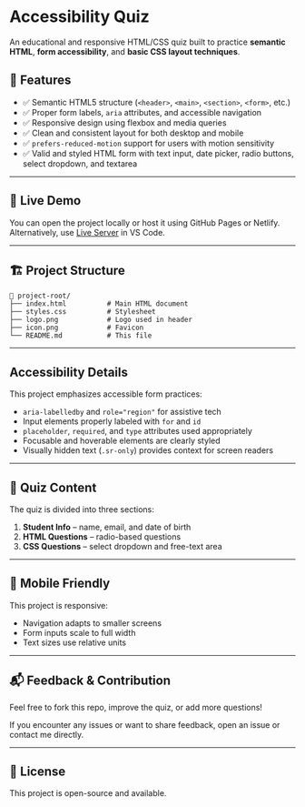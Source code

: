 #  Accessibility Quiz

An educational and responsive HTML/CSS quiz built to practice **semantic HTML**, **form accessibility**, and **basic CSS layout techniques**.

## 🧠 Features

- ✅ Semantic HTML5 structure (`<header>`, `<main>`, `<section>`, `<form>`, etc.)
- ✅ Proper form labels, `aria` attributes, and accessible navigation
- ✅ Responsive design using flexbox and media queries
- ✅ Clean and consistent layout for both desktop and mobile
- ✅ `prefers-reduced-motion` support for users with motion sensitivity
- ✅ Valid and styled HTML form with text input, date picker, radio buttons, select dropdown, and textarea

---

## 🚀 Live Demo

You can open the project locally or host it using GitHub Pages or Netlify.  
Alternatively, use [Live Server](https://marketplace.visualstudio.com/items?itemName=ritwickdey.LiveServer) in VS Code.

---

## 🏗️ Project Structure

```
📁 project-root/
├── index.html          # Main HTML document
├── styles.css          # Stylesheet
├── logo.png            # Logo used in header
├── icon.png            # Favicon
└── README.md           # This file
```

---

##  Accessibility Details

This project emphasizes accessible form practices:
- `aria-labelledby` and `role="region"` for assistive tech
- Input elements properly labeled with `for` and `id`
- `placeholder`, `required`, and `type` attributes used appropriately
- Focusable and hoverable elements are clearly styled
- Visually hidden text (`.sr-only`) provides context for screen readers

---

## 🧪 Quiz Content

The quiz is divided into three sections:
1. **Student Info** – name, email, and date of birth
2. **HTML Questions** – radio-based questions
3. **CSS Questions** – select dropdown and free-text area

---

## 📱 Mobile Friendly

This project is responsive:
- Navigation adapts to smaller screens
- Form inputs scale to full width
- Text sizes use relative units

---

## 📬 Feedback & Contribution

Feel free to fork this repo, improve the quiz, or add more questions!

If you encounter any issues or want to share feedback, open an issue or contact me directly.

---

## 📄 License

This project is open-source and available.
